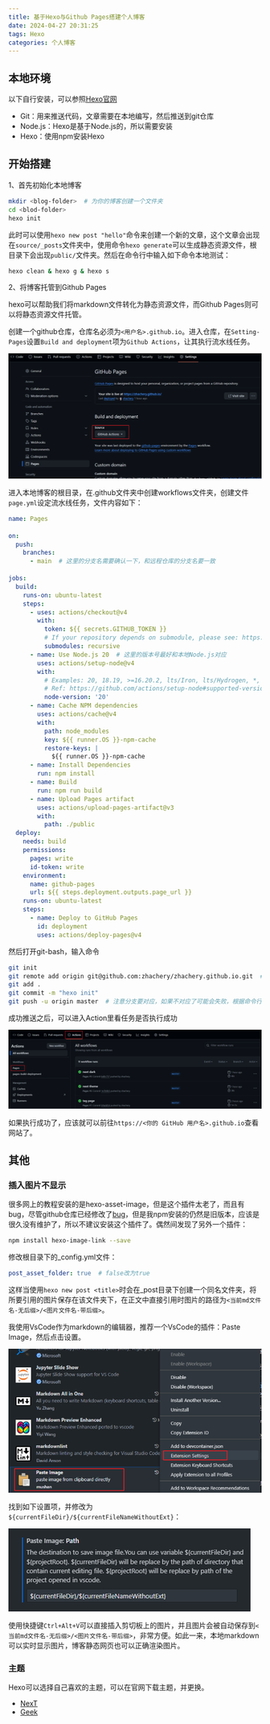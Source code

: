 ```yaml
---
title: 基于Hexo与Github Pages搭建个人博客
date: 2024-04-27 20:31:25
tags: Hexo
categories: 个人博客
---
```


## 本地环境

以下自行安装，可以参照[Hexo官网](https://hexo.io/zh-cn/docs/)

- Git：用来推送代码，文章需要在本地编写，然后推送到git仓库
- Node.js：Hexo是基于Node.js的，所以需要安装
- Hexo：使用npm安装Hexo

## 开始搭建

1、首先初始化本地博客

```bash
mkdir <blog-folder>  # 为你的博客创建一个文件夹
cd <blod-folder>
hexo init
```

此时可以使用`hexo new post "hello"`命令来创建一个新的文章，这个文章会出现在`source/_posts`文件夹中，使用命令`hexo generate`可以生成静态资源文件，根目录下会出现`public/`文件夹。然后在命令行中输入如下命令本地测试：

```bash
hexo clean & hexo g & hexo s
```

2、将博客托管到Github Pages

hexo可以帮助我们将markdown文件转化为静态资源文件，而Github Pages则可以将静态资源文件托管。

创建一个github仓库，仓库名必须为`<用户名>.github.io`。进入仓库，在`Setting-Pages`设置`Build and deployment`项为`Github Actions`，让其执行流水线任务。

![alt text](基于Hexo于Github-Pages搭建个人博客/2024042701.png)

进入本地博客的根目录，在.github文件夹中创建workflows文件夹，创建文件`page.yml`设定流水线任务，文件内容如下：

```yml
name: Pages

on:
  push:
    branches:
      - main  # 这里的分支名需要确认一下，和远程仓库的分支名要一致

jobs:
  build:
    runs-on: ubuntu-latest
    steps:
      - uses: actions/checkout@v4
        with:
          token: ${{ secrets.GITHUB_TOKEN }}
          # If your repository depends on submodule, please see: https://github.com/actions/checkout
          submodules: recursive
      - name: Use Node.js 20  # 这里的版本号最好和本地Node.js对应
        uses: actions/setup-node@v4
        with:
          # Examples: 20, 18.19, >=16.20.2, lts/Iron, lts/Hydrogen, *, latest, current, node
          # Ref: https://github.com/actions/setup-node#supported-version-syntax
          node-version: '20'
      - name: Cache NPM dependencies
        uses: actions/cache@v4
        with:
          path: node_modules
          key: ${{ runner.OS }}-npm-cache
          restore-keys: |
            ${{ runner.OS }}-npm-cache
      - name: Install Dependencies
        run: npm install
      - name: Build
        run: npm run build
      - name: Upload Pages artifact
        uses: actions/upload-pages-artifact@v3
        with:
          path: ./public
  deploy:
    needs: build
    permissions:
      pages: write
      id-token: write
    environment:
      name: github-pages
      url: ${{ steps.deployment.outputs.page_url }}
    runs-on: ubuntu-latest
    steps:
      - name: Deploy to GitHub Pages
        id: deployment
        uses: actions/deploy-pages@v4
```

然后打开git-bash，输入命令

```bash
git init
git remote add origin git@github.com:zhachery/zhachery.github.io.git  # 更换为你的仓库地址
git add .
git commit -m "hexo init"
git push -u origin master  # 注意分支要对应，如果不对应了可能会失败，根据命令行的提时来改正
```

成功推送之后，可以进入Action里看任务是否执行成功

![alt text](基于Hexo于Github-Pages搭建个人博客/2024042702.png)

如果执行成功了，应该就可以前往`https://<你的 GitHub 用户名>.github.io`查看网站了。

## 其他

### 插入图片不显示

很多网上的教程安装的是hexo-asset-image，但是这个插件太老了，而且有bug，尽管github仓库已经修改了[bug](https://github.com/xcodebuild/hexo-asset-image/issues/47)，但是我npm安装的仍然是旧版本，应该是很久没有维护了，所以不建议安装这个插件了。偶然间发现了另外一个插件：

```bash
npm install hexo-image-link --save
```

修改根目录下的_config.yml文件：

```yaml
post_asset_folder: true  # false改为true
```

这样当使用`hexo new post <title>`时会在_post目录下创建一个同名文件夹，将所要引用的图片保存在该文件夹下，在正文中直接引用时图片的路径为`<当前md文件名-无后缀>/<图片文件名-带后缀>`。

我使用VsCode作为markdown的编辑器，推荐一个VsCode的插件：Paste Image，然后点击设置。

![paste image](基于Hexo于Github-Pages搭建个人博客/2024-04-27-21-18-16.png)

找到如下设置项，并修改为`${currentFileDir}/${currentFileNameWithoutExt}`：

![修改配置](基于Hexo于Github-Pages搭建个人博客/2024-04-27-21-19-26.png)

使用快捷键`Ctrl+Alt+V`可以直接插入剪切板上的图片，并且图片会被自动保存到`<当前md文件名-无后缀>/<图片文件名-带后缀>`，非常方便。如此一来，本地markdown可以实时显示图片，博客静态网页也可以正确渲染图片。

### 主题

Hexo可以选择自己喜欢的主题，可以在官网下载主题，并更换。

- [NexT](https://github.com/next-theme/hexo-theme-next)
- [Geek](https://github.com/sanjinhub/hexo-theme-geek?tab=readme-ov-file)
